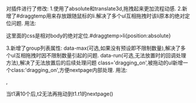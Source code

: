 对插件进行了修改:
1.使用了absolute和translate3d,拖拽起来更加流程动感.
2.新增了#draggtemp用来存放跟随鼠标的li.解决了多个ul互相拖拽时该li原本的绝对定位问题.
用法:<body style='position:relative'><div id='draggtemp'>
这里面的css是相对body的绝对定位.#draggtemp>li{position:absolute}</div></body>

3.新增了group列表属性:
data-max(可选,如果没有预设即不限制数量),解决了多个ul互相拖拽时因不限制数量引起的问题.
data-run(可选,无法放置时的回调处理方法),解决了无法放置后的后续处理问题
class='dragging_on',被拖动的ul新增一个class:'dragging_on',方便nextpage内部处理.
用法:<ul data-max='10' id='t1' data-run='nextpage'></ul>,<ul data-max='20' id='t2'></ul>
当t1满10个后,t2无法再拖动到t1.t1的nextpage()
